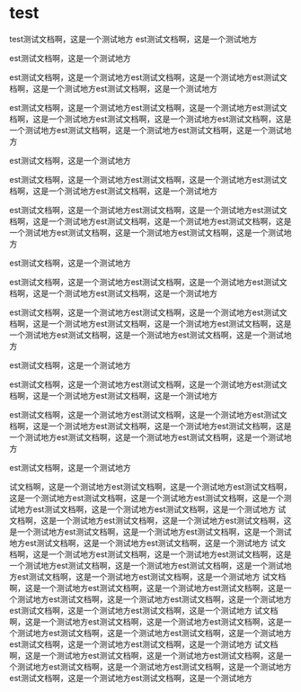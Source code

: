 # test
test测试文档啊，这是一个测试地方
est测试文档啊，这是一个测试地方




est测试文档啊，这是一个测试地方






est测试文档啊，这是一个测试地方est测试文档啊，这是一个测试地方est测试文档啊，这是一个测试地方est测试文档啊，这是一个测试地方




est测试文档啊，这是一个测试地方est测试文档啊，这是一个测试地方est测试文档啊，这是一个测试地方est测试文档啊，这是一个测试地方est测试文档啊，这是一个测试地方est测试文档啊，这是一个测试地方est测试文档啊，这是一个测试地方










est测试文档啊，这是一个测试地方



est测试文档啊，这是一个测试地方est测试文档啊，这是一个测试地方est测试文档啊，这是一个测试地方est测试文档啊，这是一个测试地方




est测试文档啊，这是一个测试地方est测试文档啊，这是一个测试地方est测试文档啊，这是一个测试地方est测试文档啊，这是一个测试地方est测试文档啊，这是一个测试地方est测试文档啊，这是一个测试地方est测试文档啊，这是一个测试地方










est测试文档啊，这是一个测试地方



est测试文档啊，这是一个测试地方est测试文档啊，这是一个测试地方est测试文档啊，这是一个测试地方est测试文档啊，这是一个测试地方




est测试文档啊，这是一个测试地方est测试文档啊，这是一个测试地方est测试文档啊，这是一个测试地方est测试文档啊，这是一个测试地方est测试文档啊，这是一个测试地方est测试文档啊，这是一个测试地方est测试文档啊，这是一个测试地方










est测试文档啊，这是一个测试地方



est测试文档啊，这是一个测试地方est测试文档啊，这是一个测试地方est测试文档啊，这是一个测试地方est测试文档啊，这是一个测试地方




est测试文档啊，这是一个测试地方est测试文档啊，这是一个测试地方est测试文档啊，这是一个测试地方est测试文档啊，这是一个测试地方est测试文档啊，这是一个测试地方est测试文档啊，这是一个测试地方est测试文档啊，这是一个测试地方










est测试文档啊，这是一个测试地方

试文档啊，这是一个测试地方est测试文档啊，这是一个测试地方est测试文档啊，这是一个测试地方est测试文档啊，这是一个测试地方est测试文档啊，这是一个测试地方est测试文档啊，这是一个测试地方est测试文档啊，这是一个测试地方
试文档啊，这是一个测试地方est测试文档啊，这是一个测试地方est测试文档啊，这是一个测试地方est测试文档啊，这是一个测试地方est测试文档啊，这是一个测试地方est测试文档啊，这是一个测试地方est测试文档啊，这是一个测试地方
试文档啊，这是一个测试地方est测试文档啊，这是一个测试地方est测试文档啊，这是一个测试地方est测试文档啊，这是一个测试地方est测试文档啊，这是一个测试地方est测试文档啊，这是一个测试地方est测试文档啊，这是一个测试地方
试文档啊，这是一个测试地方est测试文档啊，这是一个测试地方est测试文档啊，这是一个测试地方est测试文档啊，这是一个测试地方est测试文档啊，这是一个测试地方est测试文档啊，这是一个测试地方est测试文档啊，这是一个测试地方
试文档啊，这是一个测试地方est测试文档啊，这是一个测试地方est测试文档啊，这是一个测试地方est测试文档啊，这是一个测试地方est测试文档啊，这是一个测试地方est测试文档啊，这是一个测试地方est测试文档啊，这是一个测试地方
试文档啊，这是一个测试地方est测试文档啊，这是一个测试地方est测试文档啊，这是一个测试地方est测试文档啊，这是一个测试地方est测试文档啊，这是一个测试地方est测试文档啊，这是一个测试地方est测试文档啊，这是一个测试地方

